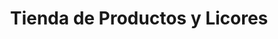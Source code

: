 ---
title: "Tienda de Productos y Licores"
url: /tarija/tienda-de-productos-y-licores/
shop: alcohol
---